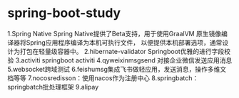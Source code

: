 # spring-boot-study
1.Spring Native
	Spring Native提供了Beta支持，用于使用GraalVM 原生镜像编译器将Spring应用程序编译为本机可执行文件，
	以便提供本机部署选项，通常设计为打包在轻量级容器中。
2.hibernate-validator
	Springboot优雅的进行字段校验
3.activiti
	springboot activiti
4.qyweixinmsgsend
	对接企业微信发送应用消息
5.websocket跨域测试
6.feishumsg集成飞书做轻应用，发送消息，操作多维文档等等
7.nocosredisson：使用nacos作为注册中心
8.springbatch：springbatch批处理框架
9.alipay